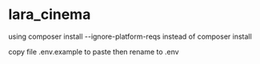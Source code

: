 # lara_cinema


using composer install --ignore-platform-reqs instead of composer install

copy file .env.example to paste then rename to .env
